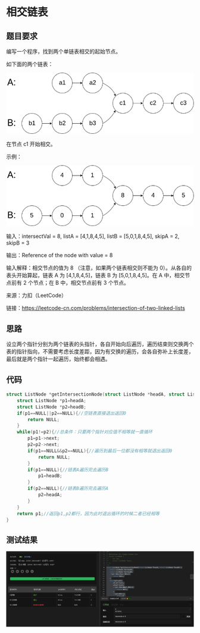# 相交链表

## 题目要求

编写一个程序，找到两个单链表相交的起始节点。

如下面的两个链表：

![相交链表举例](https://github.com/xycg529/Summer/blob/master/2.%E9%93%BE%E8%A1%A8/Pictures/%E7%9B%B8%E4%BA%A4%E9%93%BE%E8%A1%A8%E4%B8%BE%E4%BE%8B.png)

在节点 c1 开始相交。

 

示例：

![相交链表示例](https://github.com/xycg529/Summer/blob/master/2.%E9%93%BE%E8%A1%A8/Pictures/%E7%9B%B8%E4%BA%A4%E9%93%BE%E8%A1%A8%E7%A4%BA%E4%BE%8B.png)

输入：intersectVal = 8, listA = [4,1,8,4,5], listB = [5,0,1,8,4,5], skipA = 2, skipB = 3

输出：Reference of the node with value = 8

输入解释：相交节点的值为 8 （注意，如果两个链表相交则不能为 0）。从各自的表头开始算起，链表 A 为 [4,1,8,4,5]，链表 B 为 [5,0,1,8,4,5]。在 A 中，相交节点前有 2 个节点；在 B 中，相交节点前有 3 个节点。

来源：力扣（LeetCode）

链接：https://leetcode-cn.com/problems/intersection-of-two-linked-lists

## 思路

设立两个指针分别为两个链表的头指针，各自开始向后遍历，遍历结束则交换两个表的指针指向，不需要考虑长度差距，因为有交换的遍历，会各自弥补上长度差，最后就是两个指针一起遍历，始终都会相遇。

## 代码

```c
struct ListNode *getIntersectionNode(struct ListNode *headA, struct ListNode *headB) {
    struct ListNode *p1=headA;
    struct ListNode *p2=headB;
    if(p1==NULL||p2==NULL){//空链表直接退出返回0
        return NULL;
    }
    while(p1!=p2){//总条件：只要两个指针对应值不相等就一直循环
        p1=p1->next;
        p2=p2->next;
        if(p1==NULL&&p2==NULL){//遍历到最后一位都没有相等就退出返回0
            return NULL;
        }
        if(p1==NULL){//链表A遍历完去遍历B
            p1=headB;
        }
        if(p2==NULL){//链表B遍历完去遍历A
            p2=headA;
        }
    }
    return p1;//返回p1,p2都行，因为此时退出循环的时候二者已经相等
}
```

## 测试结果

![相交链表](https://github.com/xycg529/Summer/blob/master/2.%E9%93%BE%E8%A1%A8/Pictures/%E7%9B%B8%E4%BA%A4%E9%93%BE%E8%A1%A8.PNG)
